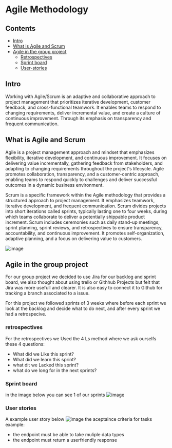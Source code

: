 # Agile Methodology

## Contents
- [Intro](#intro)
- [What is Agile and Scrum](#what-is-agile-and-scrum)
- [Agile in the group project](#agile-in-the-group-project)
  - [Retrospectives](#retrospectives)
  - [Sprint board](#sprint-board)
  - [User-stories](#user-stories)

## Intro
Working with Agile/Scrum is an adaptive and collaborative approach to project management that prioritizes iterative development, customer feedback, and cross-functional teamwork. 
It enables teams to respond to changing requirements, deliver incremental value, and create a culture of continuous improvement. Through its emphasis on transparency and frequent communication.

## What is Agile and Scrum
Agile is a project management approach and mindset that emphasizes flexibility, iterative development, and continuous improvement. 
It focuses on delivering value incrementally, gathering feedback from stakeholders, and adapting to changing requirements throughout the project's lifecycle. 
Agile promotes collaboration, transparency, and a customer-centric approach, enabling teams to respond quickly to challenges and deliver successful outcomes in a dynamic business environment.

Scrum is a specific framework within the Agile methodology that provides a structured approach to project management. It emphasizes teamwork, iterative development, and frequent communication. 
Scrum divides projects into short iterations called sprints, typically lasting one to four weeks, during which teams collaborate to deliver a potentially shippable product increment. 
Scrum includes ceremonies such as daily stand-up meetings, sprint planning, sprint reviews, and retrospectives to ensure transparency, accountability, and continuous improvement. 
It promotes self-organization, adaptive planning, and a focus on delivering value to customers.

![image](https://github.com/TotalTactician/Documentation/assets/81526735/8ea943f9-a6fc-4c78-bdf9-cf15eef5abc0)


## Agile in the group project
For our group project we decided to use Jira for our backlog and sprint board, we also thought about using trello or Githhub Projects but felt that Jira was more usefull and clearer.
It is also easy to connect it to Github for tracking a branch associated to a issue.

For this project we followed sprints of 3 weeks where before each sprint we look at the backlog and decide what to do next, and after every sprint we had a retrospecive.

### retrospectives
For the retrospectives we Used the 4 Ls method where we ask ourselfs these 4 questions: 
- What did we Like this sprint?
- What did we learn this sprint?
- what dit we Lacked this sprint?
- what do we long for in the next sprints?

### Sprint board
in the image below you can see 1 of our sprints
![image](https://github.com/TotalTactician/Documentation/assets/81526735/1c2f2e90-e77d-4bd0-91e8-8c2b9cec633d)

### User stories
A example user story below
![image](https://github.com/TotalTactician/Documentation/assets/81526735/b1f00c9d-8bf0-4f67-860e-fa2bd7f45946)
the aceptaince criteria for tasks example:
- the endpoint must be able to take muliple data types
- the endpoint must return a userfriendly response
